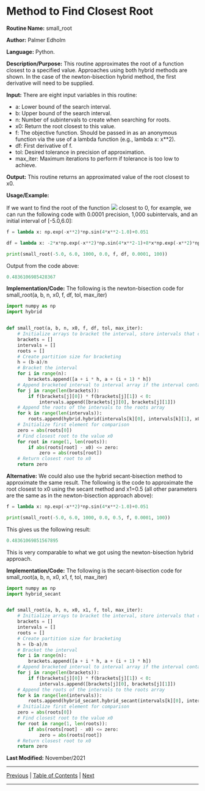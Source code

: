 # Method to Find Closest Root

**Routine Name:** small_root

**Author:** Palmer Edholm

**Language:** Python.

**Description/Purpose:** This routine approximates the root of a function closest to a specified value. Approaches using
both hybrid methods are shown. In the case of the newton-bisection hybrid method, the first derivative will need to be supplied.

**Input:** There are eight input variables in this routine:

* a: Lower bound of the search interval.
* b: Upper bound of the search interval.
* n: Number of subintervals to create when searching for roots.
* x0: Return the root closest to this value.
* f: The objective function. Should be passed in as an anonymous function via the use of a lambda function (e.g., lambda x: x**2).
* df: First derivative of f.
* tol: Desired tolerance in precision of approximation.
* max_iter: Maximum iterations to perform if tolerance is too low to achieve.

**Output:** This routine returns an approximated value of the root closest to x0.

**Usage/Example:**

If we want to find the root of the function <img src="https://render.githubusercontent.com/render/math?math=e^{-x^2}\sin(4x^2-1.0)+0.051"> 
closest to 0, for example, we can run the following code with 0.0001 precision, 1,000 subintervals, and an initial interval
of [-5.0,6.0]:

```python
f = lambda x: np.exp(-x**2)*np.sin(4*x**2-1.0)+0.051

df = lambda x: -2*x*np.exp(-x**2)*np.sin(4*x**2-1)+8*x*np.exp(-x**2)*np.cos(4*x**2-1)

print(small_root(-5.0, 6.0, 1000, 0.0, f, df, 0.0001, 100))
```

Output from the code above:

```python
0.4836106985428367
```

**Implementation/Code:** The following is the newton-bisection code for small_root(a, b, n, x0, f, df, tol, max_iter)

```python
import numpy as np
import hybrid


def small_root(a, b, n, x0, f, df, tol, max_iter):
    # Initialize arrays to bracket the interval, store intervals that contain roots, and store roots
    brackets = []
    intervals = []
    roots = []
    # Create partition size for bracketing
    h = (b-a)/n
    # Bracket the interval
    for i in range(n):
        brackets.append([a + i * h, a + (i + 1) * h])
    # Append bracketed interval to interval array if the interval contains a root
    for j in range(len(brackets)):
        if f(brackets[j][0]) * f(brackets[j][1]) < 0:
            intervals.append([brackets[j][0], brackets[j][1]])
    # Append the roots of the intervals to the roots array
    for k in range(len(intervals)):
        roots.append(hybrid.hybrid(intervals[k][0], intervals[k][1], x0, f, df, tol, max_iter))
    # Initialize first element for comparison
    zero = abs(roots[0])
    # Find closest root to the value x0
    for root in range(1, len(roots)):
        if abs(roots[root] - x0) <= zero:
            zero = abs(roots[root])
    # Return closest root to x0
    return zero
```
**Alternative:** We could also use the hybrid secant-bisection method to approximate the same result. The following is
the code to approximate the root closest to x0 using the secant method and x1=0.5 (all other parameters are the same as
in the newton-bisection approach above):

```python
f = lambda x: np.exp(-x**2)*np.sin(4*x**2-1.0)+0.051

print(small_root(-5.0, 6.0, 1000, 0.0, 0.5, f, 0.0001, 100))
```

This gives us the following result:

```python
0.48361069851567895
```

This is very comparable to what we got using the newton-bisection hybrid approach.

**Implementation/Code:** The following is the secant-bisection code for small_root(a, b, n, x0, x1, f, tol, max_iter)

```python
import numpy as np
import hybrid_secant


def small_root(a, b, n, x0, x1, f, tol, max_iter):
    # Initialize arrays to bracket the interval, store intervals that contain roots, and store roots
    brackets = []
    intervals = []
    roots = []
    # Create partition size for bracketing
    h = (b-a)/n
    # Bracket the interval
    for i in range(n):
        brackets.append([a + i * h, a + (i + 1) * h])
    # Append bracketed interval to interval array if the interval contains a root
    for j in range(len(brackets)):
        if f(brackets[j][0]) * f(brackets[j][1]) < 0:
            intervals.append([brackets[j][0], brackets[j][1]])
    # Append the roots of the intervals to the roots array
    for k in range(len(intervals)):
        roots.append(hybrid_secant.hybrid_secant(intervals[k][0], intervals[k][1], x0, x1, f, tol, max_iter))
    # Initialize first element for comparison
    zero = abs(roots[0])
    # Find closest root to the value x0
    for root in range(1, len(roots)):
        if abs(roots[root] - x0) <= zero:
            zero = abs(roots[root])
    # Return closest root to x0
    return zero
```

**Last Modified:** November/2021

<hr>

[Previous](hybrid_secant.md)
| [Table of Contents](toc/manual_toc.md)
| [Next](roots.md)

<hr>
